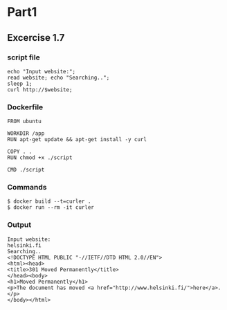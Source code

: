 # Part1
## Excercise 1.7

### script file
```
echo "Input website:";
read website; echo "Searching..";
sleep 1;
curl http://$website;

```

### Dockerfile
```
FROM ubuntu

WORKDIR /app
RUN apt-get update && apt-get install -y curl

COPY . .
RUN chmod +x ./script

CMD ./script
```

### Commands
```
$ docker build --t=curler .
$ docker run --rm -it curler

```

### Output
```
Input website:
helsinki.fi
Searching..
<!DOCTYPE HTML PUBLIC "-//IETF//DTD HTML 2.0//EN">
<html><head>
<title>301 Moved Permanently</title>
</head><body>
<h1>Moved Permanently</h1>
<p>The document has moved <a href="http://www.helsinki.fi/">here</a>.</p>
</body></html>
```

